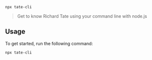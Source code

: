 `npx tate-cli`

> Get to know Richard Tate using your command line with node.js

## Usage

To get started, run the following command:

```sh
npx tate-cli
```
